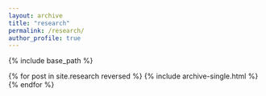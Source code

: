 ```yaml
---
layout: archive
title: "research"
permalink: /research/
author_profile: true
---
```




{% include base_path %}

{% for post in site.research reversed %}
  {% include archive-single.html %}
{% endfor %}
